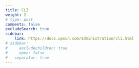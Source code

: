 ```yaml
---
title: CLI
weight: 2
# type: post
comments: false
excludeSearch: true
sidebar:
    link: https://docs.upsun.com/administration/cli.html
# sidebar:
#     excludechildren: true
#     open: false
#   separator: true
---
```

